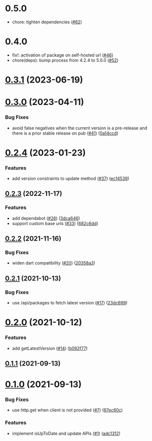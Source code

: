 # 0.5.0 

- chore: tighten dependencies ([#62](https://github.com/VeryGoodOpenSource/pub_updater/pull/62))

# 0.4.0

- fix!: activation of package on self-hosted url ([#46](https://github.com/VeryGoodOpenSource/pub_updater/pull/46))
- chore(deps): bump process from 4.2.4 to 5.0.0 ([#52](https://github.com/VeryGoodOpenSource/pub_updater/pull/52))

# [0.3.1](https://github.com/VeryGoodOpenSource/pub_updater/compare/v0.3.0...v0.3.1) (2023-06-19)

# [0.3.0](https://github.com/VeryGoodOpenSource/pub_updater/compare/v0.2.4...v0.3.0) (2023-04-11)

### Bug Fixes

- avoid false negatives when the current version is a pre-release and there is a prior stable release on pub ([#41](https://github.com/VeryGoodOpenSource/pub_updater/issues/41)) ([0a14ccd](https://github.com/VeryGoodOpenSource/pub_updater/commit/0a14ccdbedac8caa130cffeb3ea355483bce64d5))

# [0.2.4](https://github.com/VeryGoodOpenSource/pub_updater/compare/v0.2.3...v0.2.4) (2023-01-23)

### Features

- add version constraints to update method ([#37](https://github.com/VeryGoodOpenSource/pub_updater/issues/37)) ([ec14539](https://github.com/VeryGoodOpenSource/pub_updater/commit/ec145392b76635123615556ad3e03c87e12a7fa4))

## [0.2.3](https://github.com/VeryGoodOpenSource/pub_updater/compare/v0.2.2...v0.2.3) (2022-11-17)

### Features

- add dependabot ([#26](https://github.com/VeryGoodOpenSource/pub_updater/issues/26)) ([3dca646](https://github.com/VeryGoodOpenSource/pub_updater/commit/3dca64625454fb18f2f4ff01b312b001d2d7d2e2))
- support custom base urls ([#33](https://github.com/VeryGoodOpenSource/pub_updater/issues/33)) ([682c6dd](https://github.com/VeryGoodOpenSource/pub_updater/commit/682c6dd424bc1d4dc8a128246f7212a89a24e99d))

## [0.2.2](https://github.com/VeryGoodOpenSource/pub_updater/compare/v0.2.1...v0.2.2) (2021-11-16)

### Bug Fixes

- widen dart compatibility ([#20](https://github.com/VeryGoodOpenSource/pub_updater/issues/20)) ([20358a3](https://github.com/VeryGoodOpenSource/pub_updater/commit/20358a3f263d6d7bb95600d2cf99cb35d103b319))

## [0.2.1](https://github.com/VeryGoodOpenSource/pub_updater/compare/v0.2.0...v0.2.1) (2021-10-13)

### Bug Fixes

- use /api/packages to fetch latest version ([#17](https://github.com/VeryGoodOpenSource/pub_updater/issues/17)) ([23dc699](https://github.com/VeryGoodOpenSource/pub_updater/commit/23dc699104ed137bd536daf99976a78462521fcd))

# [0.2.0](https://github.com/VeryGoodOpenSource/pub_updater/compare/v0.1.1...v0.2.0) (2021-10-12)

### Features

- add getLatestVersion ([#14](https://github.com/VeryGoodOpenSource/pub_updater/issues/14)) ([b092f77](https://github.com/VeryGoodOpenSource/pub_updater/commit/b092f7709a9a1796d77bf4d265f385f420f1d4d6))

## [0.1.1](https://github.com/VeryGoodOpenSource/pub_updater/compare/v0.1.0...v0.1.1) (2021-09-13)

# [0.1.0](https://github.com/VeryGoodOpenSource/pub_updater/compare/adc13127067912e721849d56f334bfb7deaebde6...v0.1.0) (2021-09-13)

### Bug Fixes

- use http.get when client is not provided ([#7](https://github.com/VeryGoodOpenSource/pub_updater/issues/7)) ([67ec60c](https://github.com/VeryGoodOpenSource/pub_updater/commit/67ec60c6d194e845af5af77f043fe76d67b87f3b))

### Features

- implement isUpToDate and update APIs ([#1](https://github.com/VeryGoodOpenSource/pub_updater/issues/1)) ([adc1312](https://github.com/VeryGoodOpenSource/pub_updater/commit/adc13127067912e721849d56f334bfb7deaebde6))

